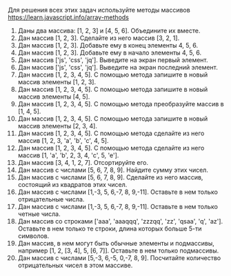 Для решения всех этих задач используйте методы массивов https://learn.javascript.info/array-methods

1. Даны два массива: [1, 2, 3] и [4, 5, 6]. Объедините их вместе.
2. Дан массив [1, 2, 3]. Сделайте из него массив [3, 2, 1].
3. Дан массив [1, 2, 3]. Добавьте ему в конец элементы 4, 5, 6.
4. Дан массив [1, 2, 3]. Добавьте ему в начало элементы 4, 5, 6.
5. Дан массив ['js', 'css', 'jq']. Выведите на экран первый элемент.
6. Дан массив ['js', 'css', 'jq']. Выведите на экран последний элемент.
7. Дан массив [1, 2, 3, 4, 5]. С помощью метода запишите в новый массив элементы [1, 2, 3].
8. Дан массив [1, 2, 3, 4, 5]. С помощью метода запишите в новый массив элементы [4, 5].
9. Дан массив [1, 2, 3, 4, 5]. С помощью метода преобразуйте массив в [1, 4, 5].
10. Дан массив [1, 2, 3, 4, 5]. С помощью метода запишите в новый массив элементы [2, 3, 4].
11. Дан массив [1, 2, 3, 4, 5]. С помощью метода сделайте из него массив [1, 2, 3, 'a', 'b', 'c', 4, 5].
12. Дан массив [1, 2, 3, 4, 5]. С помощью метода сделайте из него массив [1, 'a', 'b', 2, 3, 4, 'c', 5, 'e'].
13. Дан массив [3, 4, 1, 2, 7]. Отсортируйте его.
14. Дан массив с числами [5, 6, 7, 8, 9]. Найдите сумму этих чисел.
15. Дан массив с числами [5, 6, 7, 8, 9]. Сделайте из него массив, состоящий из квадратов этих чисел.
16. Дан массив с числами [1,-3, 5, 6,-7, 8, 9,-11]. Оставьте в нем только отрицательные числа.
17. Дан массив с числами [1,-3, 5, 6,-7, 8, 9,-11]. Оставьте в нем только четные числа.
18. Дан массив со строками ['aaa', 'aaaqqq', 'zzzqq', 'zz', 'qsaa', 'q', 'az']. Оставьте в нем только те строки, длина которых больше 5-ти символов.
19. Дан массив, в нем могут быть обычные элементы и подмассивы, например [1, 2, [3, 4], 5, [6, 7]]. Оставьте в нем только подмассивы.
20. Дан массив с числами [5,-3, 6,-5, 0,-7, 8, 9]. Посчитайте количество отрицательных чисел в этом массиве.
